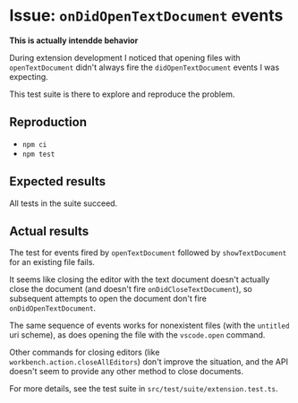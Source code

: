 # Issue: `onDidOpenTextDocument` events

**This is actually intendde behavior**

During extension development I noticed that
opening files with `openTextDocument`
didn't always fire the `didOpenTextDocument` events I was expecting.

This test suite is there to explore and reproduce the problem.

## Reproduction

- `npm ci`
- `npm test`

## Expected results

All tests in the suite succeed.

## Actual results

The test for events fired by `openTextDocument`
followed by `showTextDocument`
for an existing file fails.

It seems like closing the editor with the text document
doesn't actually close the document
(and doesn't fire `onDidCloseTextDocument`),
so subsequent attempts to open the document
don't fire `onDidOpenTextDocument`.

The same sequence of events works for nonexistent files
(with the `untitled` uri scheme),
as does opening the file with the `vscode.open` command.

Other commands for closing editors (like `workbench.action.closeAllEditors`)
don't improve the situation,
and the API doesn't seem to provide any other method to close documents.

For more details, see the test suite in `src/test/suite/extension.test.ts`.
